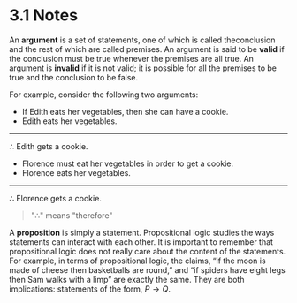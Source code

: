 # 3.1 Notes

An **argument** is a set of statements, one of which is called theconclusion and the rest of which are called premises. An argument
is said to be **valid** if the conclusion must be true whenever the
premises are all true. An argument is **invalid** if it is not valid; it is
possible for all the premises to be true and the conclusion to be false.

For example, consider the following two arguments:
- If Edith eats her vegetables, then she can have a cookie.
- Edith eats her vegetables.
___
∴ Edith gets a cookie.

- Florence must eat her vegetables in order to get a cookie.
- Florence eats her vegetables.
___
∴ Florence gets a cookie. 
> "∴" means "therefore"

A **proposition** is simply a statement. Propositional logic studies the
ways statements can interact with each other. It is important to remember
that propositional logic does not really care about the content of the
statements. For example, in terms of propositional logic, the claims, “if
the moon is made of cheese then basketballs are round,” and “if spiders
have eight legs then Sam walks with a limp” are exactly the same. They
are both implications: statements of the form, $P → Q$.
